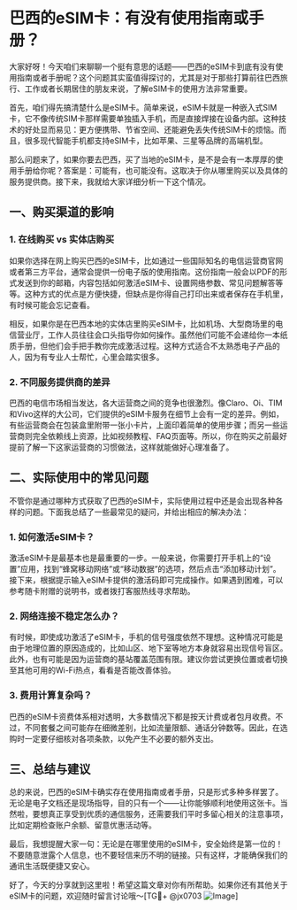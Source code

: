 # 巴西的eSIM卡：有没有使用指南或手册？

大家好呀！今天咱们来聊聊一个挺有意思的话题——巴西的eSIM卡到底有没有使用指南或者手册呢？这个问题其实蛮值得探讨的，尤其是对于那些打算前往巴西旅行、工作或者长期居住的朋友来说，了解eSIM卡的使用方法非常重要。

首先，咱们得先搞清楚什么是eSIM卡。简单来说，eSIM卡就是一种嵌入式SIM卡，它不像传统SIM卡那样需要单独插入手机，而是直接焊接在设备内部。这种技术的好处显而易见：更方便携带、节省空间、还能避免丢失传统SIM卡的烦恼。而且，很多现代智能手机都支持eSIM卡，比如苹果、三星等品牌的高端机型。

那么问题来了，如果你要去巴西，买了当地的eSIM卡，是不是会有一本厚厚的使用手册给你呢？答案是：可能有，也可能没有。这取决于你从哪里购买以及具体的服务提供商。接下来，我就给大家详细分析一下这个情况。

## 一、购买渠道的影响

### 1. 在线购买 vs 实体店购买

如果你选择在网上购买巴西的eSIM卡，比如通过一些国际知名的电信运营商官网或者第三方平台，通常会提供一份电子版的使用指南。这份指南一般会以PDF的形式发送到你的邮箱，内容包括如何激活eSIM卡、设置网络参数、常见问题解答等等。这种方式的优点是方便快捷，但缺点是你得自己打印出来或者保存在手机里，有时候可能会忘记查看。

相反，如果你是在巴西本地的实体店里购买eSIM卡，比如机场、大型商场里的电信营业厅，工作人员往往会口头指导你如何操作。虽然他们可能不会递给你一本纸质手册，但他们会手把手教你完成激活过程。这种方式适合不太熟悉电子产品的人，因为有专业人士帮忙，心里会踏实很多。

### 2. 不同服务提供商的差异

巴西的电信市场相当发达，各大运营商之间的竞争也很激烈。像Claro、Oi、TIM和Vivo这样的大公司，它们提供的eSIM卡服务在细节上会有一定的差异。例如，有些运营商会在包装盒里附带一张小卡片，上面印着简单的使用步骤；而另一些运营商则完全依赖线上资源，比如视频教程、FAQ页面等。所以，你在购买之前最好提前了解一下这家运营商的习惯做法，这样就能做好心理准备了。

## 二、实际使用中的常见问题

不管你是通过哪种方式获取了巴西的eSIM卡，实际使用过程中还是会出现各种各样的问题。下面我总结了一些最常见的疑问，并给出相应的解决办法：

### 1. 如何激活eSIM卡？

激活eSIM卡是最基本也是最重要的一步。一般来说，你需要打开手机上的“设置”应用，找到“蜂窝移动网络”或“移动数据”的选项，然后点击“添加移动计划”。接下来，根据提示输入eSIM卡提供的激活码即可完成操作。如果遇到困难，可以参考随卡附赠的说明书，或者拨打客服热线寻求帮助。

### 2. 网络连接不稳定怎么办？

有时候，即使成功激活了eSIM卡，手机的信号强度依然不理想。这种情况可能是由于地理位置的原因造成的，比如山区、地下室等地方本身就容易出现信号盲区。此外，也有可能是因为运营商的基站覆盖范围有限。建议你尝试更换位置或者切换至其他可用的Wi-Fi热点，看看是否能改善体验。

### 3. 费用计算复杂吗？

巴西的eSIM卡资费体系相对透明，大多数情况下都是按天计费或者包月收费。不过，不同套餐之间可能存在细微差别，比如流量限额、通话分钟数等。因此，在选购时一定要仔细核对各项条款，以免产生不必要的额外支出。

## 三、总结与建议

总的来说，巴西的eSIM卡确实存在使用指南或者手册，只是形式多种多样罢了。无论是电子文档还是现场指导，目的只有一个——让你能够顺利地使用这张卡。当然啦，要想真正享受到优质的通信服务，还需要我们平时多留心相关的注意事项，比如定期检查账户余额、留意优惠活动等。

最后，我想提醒大家一句：无论是在哪里使用的eSIM卡，安全始终是第一位的！不要随意泄露个人信息，也不要轻信来历不明的链接。只有这样，才能确保我们的通讯生活既便捷又安心。

好了，今天的分享就到这里啦！希望这篇文章对你有所帮助。如果你还有其他关于eSIM卡的问题，欢迎随时留言讨论哦～[TG💪+ @jx0703 ![Image](https://github.com/user-attachments/assets/dbca1d08-cadb-493c-b0ec-ad6f7a83f270)]